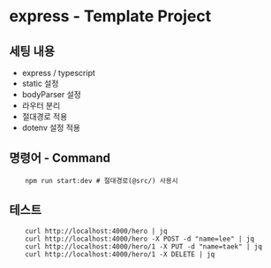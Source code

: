 # express - Template Project

## 세팅 내용
* express / typescript
* static 설정
* bodyParser 설정
* 라우터 분리
* 절대경로 적용
* dotenv 설정 적용

## 명령어 - Command
``` shell
    npm run start:dev # 절대경로(@src/) 사용시 
```

## 테스트
```
    curl http://localhost:4000/hero | jq
    curl http://localhost:4000/hero -X POST -d "name=lee" | jq
    curl http://localhost:4000/hero/1 -X PUT -d "name=taek" | jq
    curl http://localhost:4000/hero/1 -X DELETE | jq
```